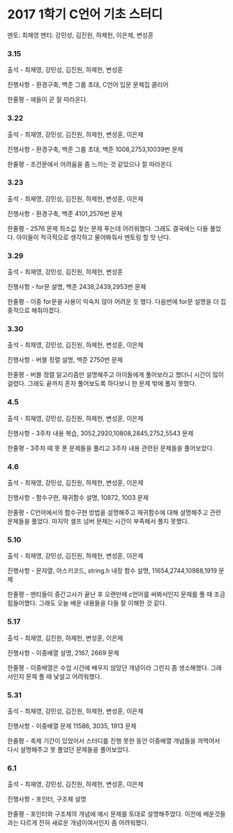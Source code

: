 # **2017 1학기 C언어 기초 스터디**
멘토: 최재영
멘티: 강민성, 김진원, 하제헌, 이은제, 변성훈
### 3.15 
출석 - 최재영, 강민성, 김진원, 하제헌, 변성훈

진행사항 - 환경구축, 백준 그룹 초대, C언어 입문 문제집 클리어

한줄평 - 애들이 곧 잘 따라온다.

### 3.22 
출석 - 최재영, 강민성, 김진원, 하제헌, 변성훈, 이은제 


진행사항 - 환경구축, 백준 그룹 초대, 백준 1008,2753,10039번 문제

한줄평 - 조건문에서 어려움을 좀 느끼는 것 같았으나 잘 따라온다.


### 3.23 
출석 - 최재영, 강민성, 김진원, 하제헌, 변성훈, 이은제 


진행사항 - 환경구축, 백준 4101,2576번 문제

한줄평 - 2576 문제 최소값 찾는 문제 푸는데 어려워했다. 그래도 결국에는 다들 풀었다. 아이들이 적극적으로 생각하고 물어봐줘서 멘토링 할 맛 난다.

### 3.29 
출석 - 최재영, 강민성, 김진원, 하제헌, 변성훈 


진행사항 - for문 설명, 백준 2438,2439,2953번 문제

한줄평 - 이중 for문을 사용이 익숙치 않아 어려운 듯 했다. 다음번에 for문 설명을 더 집중적으로 해줘야겠다.

### 3.30
출석 - 최재영, 강민성, 김진원, 하제헌, 변성훈, 이은제 


진행사항 - 버블 정렬 설명, 백준 2750번 문제

한줄평 - 버블 정렬 알고리즘만 설명해주고 아이들에게 풀어보라고 했더니 시간이 많이 걸렸다. 그래도 끝까지 혼자 풀어보도록 하다보니 한 문제 밖에 풀지 못했다. 

### 4.5
출석 - 최재영, 강민성, 김진원, 하제헌, 변성훈, 이은제


진행사항 - 3주차 내용 복습, 3052,2920,10808,2845,2752,5543 문제  

한줄평 - 3주차 때 못 푼 문제들을 풀리고 3주차 내용 관련된 문제들을 풀어보았다. 

### 4.6
출석 - 최재영, 강민성, 김진원, 하제헌, 변성훈, 이은제 


진행사항 - 함수구현, 재귀함수 설명, 10872, 1003 문제 

한줄평 - C언어에서의 함수구현 방법을 설명해주고 재귀함수에 대해 설명해주고 관련 문제들을 풀었다. 마지막 셀프 넘버 문제는 시간이 부족해서 풀지 못했다.  

### 5.10
출석 - 최재영, 강민성, 김진원, 하제헌, 변성훈, 이은제 


진행사항 - 문자열, 아스키코드, string.h 내장 함수 설명, 11654,2744,10988,1919 문제

한줄평 - 멘티들이 중간고사가 끝난 후 오랜만에 c언어를 써봐서인지 문제를 풀 때 조금 힘들어했다. 그래도 오늘 배운 내용들을 다들 잘 이해한 것 같다.

### 5.17
출석 - 최재영, 김진원, 하제헌, 변성훈, 이은제

진행사항 - 이중배열 설명, 2167, 2669 문제


한줄평 - 이중배열은 수업 시간에 배우지 않았던 개념이라 그런지 좀 생소해했다. 그래서인지 문제 풀 때 낯설고 어려워했다.

### 5.31
출석 - 최재영, 강민성, 김진원, 하제헌, 변성훈, 이은제

진행사항 - 이중배열 문제 11586, 3035, 1913 문제 


한줄평 -  축제 기간이 있었어서 스터디를 진행 못한 동안 이중배열 개념들을 까먹어서 다시 설명해주고 못 풀었던 문제들을 풀어보았다.

### 6.1
출석 - 최재영, 강민성, 김진원, 하제헌, 변성훈, 이은제

진행사항 - 포인터, 구조체 설명


한줄평 - 포인터와 구조체의 개념에 예시 문제를 토대로 설명해주었다. 이전에 배운것들과는 다르게 전혀 새로운 개념이여서인지 좀 어려워했다.




